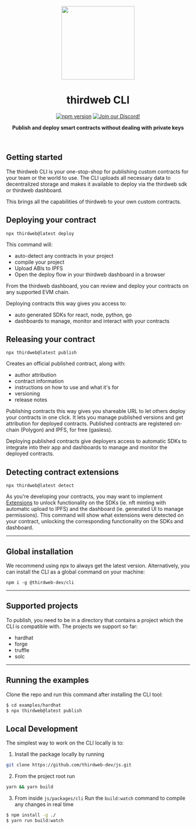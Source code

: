 <p align="center">
<br />
<a href="https://thirdweb.com"><img src="https://github.com/thirdweb-dev/js/blob/main/packages/sdk/logo.svg?raw=true" width="200" alt=""/></a>
<br />
</p>
<h1 align="center">thirdweb CLI</h1>
<p align="center">
<a href="https://www.npmjs.com/package/@thirdweb-dev/cli"><img src="https://img.shields.io/npm/v/@thirdweb-dev/cli?color=red&logo=npm" alt="npm version"/></a>
<a href="https://discord.gg/thirdweb"><img alt="Join our Discord!" src="https://img.shields.io/discord/834227967404146718.svg?color=7289da&label=discord&logo=discord&style=flat"/></a>

</p>
<p align="center"><strong>Publish and deploy smart contracts without dealing with private keys</strong></p>
<br />

## Getting started

The thirdweb CLI is your one-stop-shop for publishing custom contracts for your team or the world to use. The CLI uploads all necessary data to decentralized storage and makes it available to deploy via the thirdweb sdk or thirdweb dashboard.

This brings all the capabilities of thirdweb to your own custom contracts.

## Deploying your contract

```shell
npx thirdweb@latest deploy
```

This command will:

- auto-detect any contracts in your project
- compile your project
- Upload ABIs to IPFS
- Open the deploy flow in your thirdweb dashboard in a browser

From the thirdweb dashboard, you can review and deploy your contracts on any supported EVM chain.

Deploying contracts this way gives you access to:

- auto generated SDKs for react, node, python, go
- dashboards to manage, monitor and interact with your contracts

## Releasing your contract

```shell
npx thirdweb@latest publish
```

Creates an official published contract, along with:

- author attribution
- contract information
- instructions on how to use and what it's for
- versioning
- release notes

Publishing contracts this way gives you shareable URL to let others deploy your contracts in one click. It lets you manage published versions and get attribution for deployed contracts. Published contracts are registered on-chain (Polygon) and IPFS, for free (gasless).

Deploying published contracts give deployers access to automatic SDKs to integrate into their app and dashboards to manage and monitor the deployed contracts.

## Detecting contract extensions

```shell
npx thirdweb@latest detect
```

As you're developing your contracts, you may want to implement [Extensions](https://portal.thirdweb.com/contractkit) to unlock functionality on the SDKs (ie. nft minting with automatic upload to IPFS) and the dashboard (ie. generated UI to manage permissions). This command will show what extensions were detected on your contract, unlocking the corresponding functionality on the SDKs and dashboard.

---

## Global installation

We recommend using npx to always get the latest version. Alternatively, you can install the CLI as a global command on your machine:

```shell
npm i -g @thirdweb-dev/cli
```

---

## Supported projects

To publish, you need to be in a directory that contains a project which the CLI is compatible
with. The projects we support so far:

- hardhat
- forge
- truffle
- solc

---

## Running the examples

Clone the repo and run this command after installing the CLI tool:

```bash
$ cd examples/hardhat
$ npx thirdweb@latest publish
```

## Local Development

The simplest way to work on the CLI locally is to:

1. Install the package locally by running

```bash
git clone https://github.com/thirdweb-dev/js.git
```

2. From the project root run

```bash
yarn && yarn build
```

3. From inside `js/packages/cli` Run the `build:watch` command to compile any changes in real time

```bash
$ npm install -g ./
$ yarn run build:watch
```
